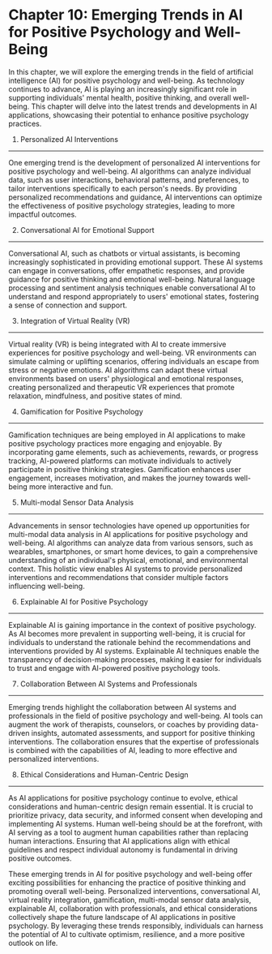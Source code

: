 Chapter 10: Emerging Trends in AI for Positive Psychology and Well-Being
========================================================================

In this chapter, we will explore the emerging trends in the field of artificial intelligence (AI) for positive psychology and well-being. As technology continues to advance, AI is playing an increasingly significant role in supporting individuals' mental health, positive thinking, and overall well-being. This chapter will delve into the latest trends and developments in AI applications, showcasing their potential to enhance positive psychology practices.

1. Personalized AI Interventions
--------------------------------

One emerging trend is the development of personalized AI interventions for positive psychology and well-being. AI algorithms can analyze individual data, such as user interactions, behavioral patterns, and preferences, to tailor interventions specifically to each person's needs. By providing personalized recommendations and guidance, AI interventions can optimize the effectiveness of positive psychology strategies, leading to more impactful outcomes.

2. Conversational AI for Emotional Support
------------------------------------------

Conversational AI, such as chatbots or virtual assistants, is becoming increasingly sophisticated in providing emotional support. These AI systems can engage in conversations, offer empathetic responses, and provide guidance for positive thinking and emotional well-being. Natural language processing and sentiment analysis techniques enable conversational AI to understand and respond appropriately to users' emotional states, fostering a sense of connection and support.

3. Integration of Virtual Reality (VR)
--------------------------------------

Virtual reality (VR) is being integrated with AI to create immersive experiences for positive psychology and well-being. VR environments can simulate calming or uplifting scenarios, offering individuals an escape from stress or negative emotions. AI algorithms can adapt these virtual environments based on users' physiological and emotional responses, creating personalized and therapeutic VR experiences that promote relaxation, mindfulness, and positive states of mind.

4. Gamification for Positive Psychology
---------------------------------------

Gamification techniques are being employed in AI applications to make positive psychology practices more engaging and enjoyable. By incorporating game elements, such as achievements, rewards, or progress tracking, AI-powered platforms can motivate individuals to actively participate in positive thinking strategies. Gamification enhances user engagement, increases motivation, and makes the journey towards well-being more interactive and fun.

5. Multi-modal Sensor Data Analysis
-----------------------------------

Advancements in sensor technologies have opened up opportunities for multi-modal data analysis in AI applications for positive psychology and well-being. AI algorithms can analyze data from various sensors, such as wearables, smartphones, or smart home devices, to gain a comprehensive understanding of an individual's physical, emotional, and environmental context. This holistic view enables AI systems to provide personalized interventions and recommendations that consider multiple factors influencing well-being.

6. Explainable AI for Positive Psychology
-----------------------------------------

Explainable AI is gaining importance in the context of positive psychology. As AI becomes more prevalent in supporting well-being, it is crucial for individuals to understand the rationale behind the recommendations and interventions provided by AI systems. Explainable AI techniques enable the transparency of decision-making processes, making it easier for individuals to trust and engage with AI-powered positive psychology tools.

7. Collaboration Between AI Systems and Professionals
-----------------------------------------------------

Emerging trends highlight the collaboration between AI systems and professionals in the field of positive psychology and well-being. AI tools can augment the work of therapists, counselors, or coaches by providing data-driven insights, automated assessments, and support for positive thinking interventions. The collaboration ensures that the expertise of professionals is combined with the capabilities of AI, leading to more effective and personalized interventions.

8. Ethical Considerations and Human-Centric Design
--------------------------------------------------

As AI applications for positive psychology continue to evolve, ethical considerations and human-centric design remain essential. It is crucial to prioritize privacy, data security, and informed consent when developing and implementing AI systems. Human well-being should be at the forefront, with AI serving as a tool to augment human capabilities rather than replacing human interactions. Ensuring that AI applications align with ethical guidelines and respect individual autonomy is fundamental in driving positive outcomes.

These emerging trends in AI for positive psychology and well-being offer exciting possibilities for enhancing the practice of positive thinking and promoting overall well-being. Personalized interventions, conversational AI, virtual reality integration, gamification, multi-modal sensor data analysis, explainable AI, collaboration with professionals, and ethical considerations collectively shape the future landscape of AI applications in positive psychology. By leveraging these trends responsibly, individuals can harness the potential of AI to cultivate optimism, resilience, and a more positive outlook on life.
